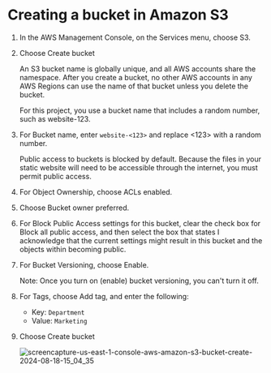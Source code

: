 # Creating a bucket in Amazon S3
1. In the AWS Management Console, on the Services menu, choose S3.
2. Choose Create bucket
   
   An S3 bucket name is globally unique, and all AWS accounts share the namespace. After you create a bucket, no other AWS accounts in any AWS Regions can use the 
   name of that bucket unless you delete the bucket.

   For this project, you use a bucket name that includes a random number, such as website-123.

3. For Bucket name, enter `website-<123>` and replace <123> with a random number.

   Public access to buckets is blocked by default. Because the files in your static website will need to be accessible through the internet, you must permit public 
   access.

4. For Object Ownership, choose ACLs enabled.
5. Choose Bucket owner preferred.
6. For Block Public Access settings for this bucket, clear the check box for Block all public access, and then select the box that states I acknowledge that the 
   current settings might result in this bucket and the objects within becoming public.
7. For Bucket Versioning, choose Enable.
   
   Note: Once you turn on (enable) bucket versioning, you can't turn it off.

8. For Tags, choose Add tag, and enter the following:

   * Key: `Department`
   * Value: `Marketing`

9. Choose Create bucket

    ![screencapture-us-east-1-console-aws-amazon-s3-bucket-create-2024-08-18-15_04_35](https://github.com/user-attachments/assets/f27dfcc7-d783-4d83-abb1-8cf77f18996f)
      
   
